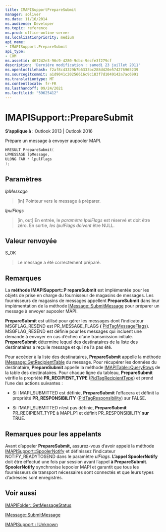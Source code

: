 ```yaml
---
title: IMAPISupportPrepareSubmit
manager: soliver
ms.date: 11/16/2014
ms.audience: Developer
ms.topic: reference
ms.prod: office-online-server
ms.localizationpriority: medium
api_name:
- IMAPISupport.PrepareSubmit
api_type:
- COM
ms.assetid: 467242e3-96c9-4280-9cbc-9ecfe3f279cf
description: 'Derniére modification : samedi 23 juillet 2011'
ms.openlocfilehash: f2af8c43329b7b6333bc288d420e574276965239
ms.sourcegitcommit: a1d9041c20256616c9c183f7d1049142a7ac6991
ms.translationtype: MT
ms.contentlocale: fr-FR
ms.lasthandoff: 09/24/2021
ms.locfileid: "59625412"
---
```

# <a name="imapisupportpreparesubmit"></a>IMAPISupport::PrepareSubmit

  
  
**S’applique à** : Outlook 2013 | Outlook 2016 
  
Prépare un message à envoyer aupooler MAPI.
  
```cpp
HRESULT PrepareSubmit(
LPMESSAGE lpMessage,
ULONG FAR * lpulFlags
);
```

## <a name="parameters"></a>Paramètres

 _lpMessage_
  
> [in] Pointeur vers le message à préparer.
    
 _lpulFlags_
  
> [in, out] En entrée, le  _paramètre lpulFlags_ est réservé et doit être zéro. En sortie,  _les lpulFlags doivent_ être NULL. 
    
## <a name="return-value"></a>Valeur renvoyée

S_OK 
  
> Le message a été correctement préparé.
    
## <a name="remarks"></a>Remarques

La **méthode IMAPISupport::P repareSubmit** est implémentée pour les objets de prise en charge du fournisseur de magasins de messages. Les fournisseurs de magasins de messages appellent **PrepareSubmit** dans leur implémentation de la méthode [IMessage::SubmitMessage](imessage-submitmessage.md) pour préparer un message à envoyer aupooler MAPI. 
  
 **PrepareSubmit** est utilisé pour gérer les messages dont l’indicateur MSGFLAG_RESEND est PR_MESSAGE_FLAGS **(** [PidTagMessageFlags](pidtagmessageflags-canonical-property.md)). MSGFLAG_RESEND est définie pour les messages qui incluent une demande à envoyer en cas d’échec d’une transmission initiale. **PrepareSubmit** détermine lequel des destinataires de la liste des destinataires a reçu le message et qui ne l’a pas été. 
  
Pour accéder à la liste des destinataires, **PrepareSubmit** appelle la méthode [IMessage::GetRecipientTable](imessage-getrecipienttable.md) du message. Pour récupérer les données du destinataire, **PrepareSubmit** appelle la méthode [IMAPITable::QueryRows](imapitable-queryrows.md) de la table des destinataires. Pour chaque ligne du tableau, **PrepareSubmit** vérifie la propriété **PR_RECIPIENT_TYPE** ([PidTagRecipientType](pidtagrecipienttype-canonical-property.md)) et prend l’une des actions suivantes :
  
- Si l MAPI_SUBMITTED est définie, **PrepareSubmit** l’effacera et définit la propriété **PR_RESPONSIBILITY** ([PidTagResponsibility](pidtagresponsibility-canonical-property.md)) sur FALSE.
    
- Si l’MAPI_SUBMITTED n’est pas définie, **PrepareSubmit** PR_RECIPIENT_TYPE à MAPI_P1 et définit PR_RESPONSIBILITY **sur** TRUE.  
    
## <a name="notes-to-callers"></a>Remarques pour les appelants

Avant d’appeler **PrepareSubmit,** assurez-vous d’avoir appelé la méthode [IMAPISupport::SpoolerNotify](imapisupport-spoolernotify.md) et définissez l’indicateur NOTIFY_READYTOSEND dans le paramètre _ulFlags._ **L’appel SpoolerNotify** doit être effectué une fois par session avant l’appel **à PrepareSubmit**. **SpoolerNotify** synchronise lepooler MAPI et garantit que tous les fournisseurs de transport nécessaires sont connectés et que leurs types d’adresses sont enregistrés. 
  
## <a name="see-also"></a>Voir aussi



[IMAPIFolder::GetMessageStatus](imapifolder-getmessagestatus.md)
  
[IMessage::SubmitMessage](imessage-submitmessage.md)
  
[IMAPISupport : IUnknown](imapisupportiunknown.md)

